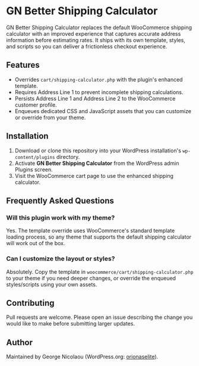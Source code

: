 # GN Better Shipping Calculator

GN Better Shipping Calculator replaces the default WooCommerce shipping calculator with an improved experience that
captures accurate address information before estimating rates. It ships with its own template, styles, and scripts so
you can deliver a frictionless checkout experience.

## Features

- Overrides `cart/shipping-calculator.php` with the plugin's enhanced template.
- Requires Address Line 1 to prevent incomplete shipping calculations.
- Persists Address Line 1 and Address Line 2 to the WooCommerce customer profile.
- Enqueues dedicated CSS and JavaScript assets that you can customize or override from your theme.

## Installation

1. Download or clone this repository into your WordPress installation's `wp-content/plugins` directory.
2. Activate **GN Better Shipping Calculator** from the WordPress admin Plugins screen.
3. Visit the WooCommerce cart page to use the enhanced shipping calculator.

## Frequently Asked Questions

### Will this plugin work with my theme?
Yes. The template override uses WooCommerce's standard template loading process, so any theme that supports the default
shipping calculator will work out of the box.

### Can I customize the layout or styles?
Absolutely. Copy the template in `woocommerce/cart/shipping-calculator.php` to your theme if you need deeper changes, or
override the enqueued styles/scripts using your own assets.

## Contributing

Pull requests are welcome. Please open an issue describing the change you would like to make before submitting larger
updates.

## Author

Maintained by George Nicolaou (WordPress.org: [orionaselite](https://profiles.wordpress.org/orionaselite/)).
